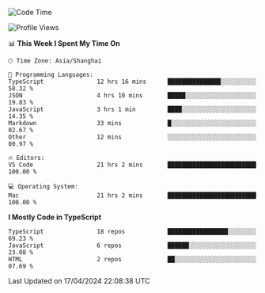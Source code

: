 <!--START_SECTION:waka-->
![Code Time](http://img.shields.io/badge/Code%20Time-5%2C972%20hrs%2044%20mins-blue)

![Profile Views](http://img.shields.io/badge/Profile%20Views-1-blue)

📊 **This Week I Spent My Time On** 

```text
🕑︎ Time Zone: Asia/Shanghai

💬 Programming Languages: 
TypeScript               12 hrs 16 mins      ███████████████░░░░░░░░░░   58.32 % 
JSON                     4 hrs 10 mins       █████░░░░░░░░░░░░░░░░░░░░   19.83 % 
JavaScript               3 hrs 1 min         ████░░░░░░░░░░░░░░░░░░░░░   14.35 % 
Markdown                 33 mins             █░░░░░░░░░░░░░░░░░░░░░░░░   02.67 % 
Other                    12 mins             ░░░░░░░░░░░░░░░░░░░░░░░░░   00.97 % 

🔥 Editors: 
VS Code                  21 hrs 2 mins       █████████████████████████   100.00 % 

💻 Operating System: 
Mac                      21 hrs 2 mins       █████████████████████████   100.00 % 
```

**I Mostly Code in TypeScript** 

```text
TypeScript               18 repos            █████████████████░░░░░░░░   69.23 % 
JavaScript               6 repos             ██████░░░░░░░░░░░░░░░░░░░   23.08 % 
HTML                     2 repos             ██░░░░░░░░░░░░░░░░░░░░░░░   07.69 % 
```




 Last Updated on 17/04/2024 22:08:38 UTC
<!--END_SECTION:waka-->

